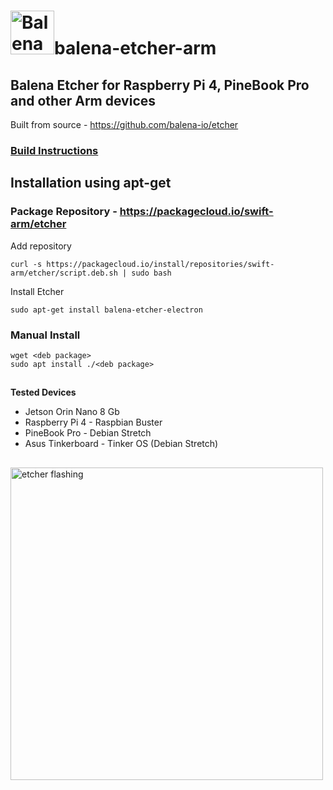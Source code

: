 # <img src="images/balena-etcher-electron.png" alt="Balena logo" height="70">balena-etcher-arm
## Balena Etcher for Raspberry Pi 4, PineBook Pro and other Arm devices
Built from source - https://github.com/balena-io/etcher
### [Build Instructions](etcher-build/README.md)
## Installation using apt-get
### Package Repository - https://packagecloud.io/swift-arm/etcher
Add repository
```
curl -s https://packagecloud.io/install/repositories/swift-arm/etcher/script.deb.sh | sudo bash
```
Install Etcher
```
sudo apt-get install balena-etcher-electron
```

### Manual Install
```
wget <deb package>
sudo apt install ./<deb package>
```
##
<b>Tested Devices</b>
- Jetson Orin Nano 8 Gb
- Raspberry Pi 4 - Raspbian Buster
- PineBook Pro - Debian Stretch
- Asus Tinkerboard - Tinker OS (Debian Stretch)
##

<img src="images/etcher-flashing.png" alt="etcher flashing" height="500">


